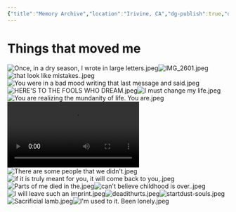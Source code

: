 ```yaml
---
{"title":"Memory Archive","location":"Irivine, CA","dg-publish":true,"dg-note-icon":"forest-deer","tags":["inspiration","emotions","moved","lists","memory-archive"],"updated":"2025-04-09","created":"2025-04-09T15:00:16","dg-path":"Lists/Memory Archive.md","permalink":"/lists/memory-archive/","dgPassFrontmatter":true,"noteIcon":"forest-deer"}
---
```


# Things that moved me

![Once, in a dry season, I wrote in large letters.jpeg](/img/user/Assets/Once,%20in%20a%20dry%20season,%20I%20wrote%20in%20large%20letters.jpeg)![IMG_2601.jpeg](/img/user/Assets/IMG_2601.jpeg)![that look like mistakes..jpeg](/img/user/Assets/that%20look%20like%20mistakes..jpeg)![You were in a bad mood writing that last message and said.jpeg](/img/user/Assets/You%20were%20in%20a%20bad%20mood%20writing%20that%20last%20message%20and%20said.jpeg)![HERE'S TO THE FOOLS WHO DREAM.jpeg](/img/user/Assets/HERE'S%20TO%20THE%20FOOLS%20WHO%20DREAM.jpeg)![I must change my life.jpeg](/img/user/Assets/I%20must%20change%20my%20life.jpeg)![You are realizing the mundanity of life. You are.jpeg](/img/user/Assets/You%20are%20realizing%20the%20mundanity%20of%20life.%20You%20are.jpeg)![v09044g40000cfbd9nbc77u96cvlata0.mp4](/img/user/Assets/v09044g40000cfbd9nbc77u96cvlata0.mp4)![There are some people that we didn't.jpeg](/img/user/Assets/There%20are%20some%20people%20that%20we%20didn't.jpeg)![if it is truly meant for you, it will come back to you,.jpeg](/img/user/Assets/if%20it%20is%20truly%20meant%20for%20you,%20it%20will%20come%20back%20to%20you,.jpeg)![Parts of me died in the.jpeg](/img/user/Assets/Parts%20of%20me%20died%20in%20the.jpeg)![can't believe childhood is over..jpeg](/img/user/Assets/can't%20believe%20childhood%20is%20over..jpeg)![I will leave such an imprint.jpeg](/img/user/Assets/I%20will%20leave%20such%20an%20imprint.jpeg)![deadithurts.jpeg](/img/user/Assets/deadithurts.jpeg)![startdust-souls.jpeg](/img/user/Assets/startdust-souls.jpeg)![Sacrificial lamb.jpeg](/img/user/Assets/Sacrificial%20lamb.jpeg)![I'm used to it. Been lonely.jpeg](/img/user/Assets/I'm%20used%20to%20it.%20Been%20lonely.jpeg)